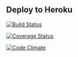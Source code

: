## Deploy to Heroku

[![Build Status](https://www.travis-ci.org/southpolesteve/deploy_button.png?branch=master)](https://www.travis-ci.org/southpolesteve/deploy_button)

[![Coverage Status](https://coveralls.io/repos/southpolesteve/deploy_button/badge.png?branch=master)](https://coveralls.io/r/southpolesteve/deploy_button?branch=master)

[![Code Climate](https://codeclimate.com/github/southpolesteve/deploy_button.png)](https://codeclimate.com/github/southpolesteve/deploy_button)

